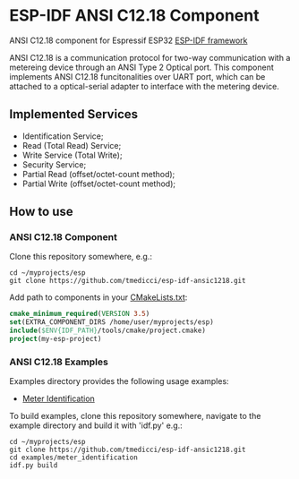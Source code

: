# ESP-IDF ANSI C12.18 Component

ANSI C12.18 component for Espressif ESP32 [ESP-IDF framework](https://github.com/espressif/esp-idf)

ANSI C12.18 is a communication protocol for two-way communication with a metereing device through an ANSI Type 2 Optical port. This component implements ANSI C12.18 funcitonalities over UART port, which can be attached to a optical-serial adapter to interface with the metering device.

## Implemented Services

- Identification Service;
- Read (Total Read) Service;
- Write Service (Total Write);
- Security Service;
- Partial Read (offset/octet-count method);
- Partial Write (offset/octet-count method);

## How to use

### ANSI C12.18 Component

Clone this repository somewhere, e.g.:

```Shell
cd ~/myprojects/esp
git clone https://github.com/tmedicci/esp-idf-ansic1218.git
```

Add path to components in your [CMakeLists.txt](https://docs.espressif.com/projects/esp-idf/en/latest/esp32/api-guides/build-system.html):

```CMake
cmake_minimum_required(VERSION 3.5)
set(EXTRA_COMPONENT_DIRS /home/user/myprojects/esp)
include($ENV{IDF_PATH}/tools/cmake/project.cmake)
project(my-esp-project)
```

### ANSI C12.18 Examples

Examples directory provides the following usage examples:
- [Meter Identification](examples/meter_identification/README.md)

To build examples, clone this repository somewhere, navigate to the example directory and build it with 'idf.py' e.g.:

```Shell
cd ~/myprojects/esp
git clone https://github.com/tmedicci/esp-idf-ansic1218.git
cd examples/meter_identification
idf.py build
```
